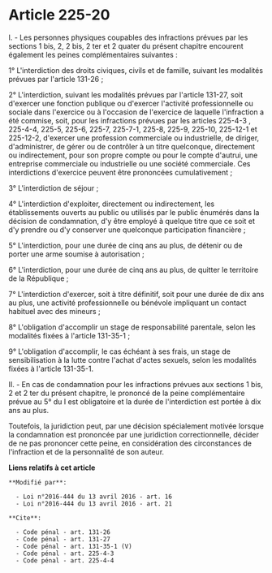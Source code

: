 # Article 225-20

I. - Les personnes physiques coupables des infractions prévues par les sections 1 bis, 2, 2 bis, 2 ter et 2 quater du présent
chapitre encourent également les peines complémentaires suivantes : 

1° L'interdiction des droits civiques, civils et de famille, suivant les modalités prévues par l'article 131-26 ; 

2° L'interdiction, suivant les modalités prévues par l'article 131-27, soit d'exercer une fonction publique ou d'exercer
l'activité professionnelle ou sociale dans l'exercice ou à l'occasion de l'exercice de laquelle l'infraction a été commise,
soit, pour les infractions prévues par les articles 225-4-3
, 225-4-4, 225-5, 225-6, 225-7, 225-7-1, 225-8, 225-9, 225-10, 225-12-1 et 225-12-2, d'exercer une profession commerciale ou
industrielle, de diriger, d'administrer, de gérer ou de contrôler à un titre quelconque, directement ou indirectement, pour
son propre compte ou pour le compte d'autrui, une entreprise commerciale ou industrielle ou une société commerciale. Ces
interdictions d'exercice peuvent être prononcées cumulativement ; 

3° L'interdiction de séjour ; 

4° L'interdiction d'exploiter, directement ou indirectement, les établissements ouverts au public ou utilisés par le public
énumérés dans la décision de condamnation, d'y être employé à quelque titre que ce soit et d'y prendre ou d'y conserver une
quelconque participation financière ; 

5° L'interdiction, pour une durée de cinq ans au plus, de détenir ou de porter une arme soumise à autorisation ; 

6° L'interdiction, pour une durée de cinq ans au plus, de quitter le territoire de la République ; 

7° L'interdiction d'exercer, soit à titre définitif, soit pour une durée de dix ans au plus, une activité professionnelle ou
bénévole impliquant un contact habituel avec des mineurs ; 

8° L'obligation d'accomplir un stage de responsabilité parentale, selon les modalités fixées à l'article 131-35-1 ;

9° L'obligation d'accomplir, le cas échéant à ses frais, un stage de sensibilisation à la lutte contre l'achat d'actes
sexuels, selon les modalités fixées à l'article 131-35-1.

II. - En cas de condamnation pour les infractions prévues aux sections 1 bis, 2 et 2 ter du présent chapitre, le prononcé de
la peine complémentaire prévue au 5° du I est obligatoire et la durée de l'interdiction est portée à dix ans au plus. 

Toutefois, la juridiction peut, par une décision spécialement motivée lorsque la condamnation est prononcée par une
juridiction correctionnelle, décider de ne pas prononcer cette peine, en considération des circonstances de l'infraction et
de la personnalité de son auteur.

**Liens relatifs à cet article**

	**Modifié par**:

	  - Loi n°2016-444 du 13 avril 2016 - art. 16
	  - Loi n°2016-444 du 13 avril 2016 - art. 21

	**Cite**:

	  - Code pénal - art. 131-26
	  - Code pénal - art. 131-27
	  - Code pénal - art. 131-35-1 (V)
	  - Code pénal - art. 225-4-3
	  - Code pénal - art. 225-4-4
